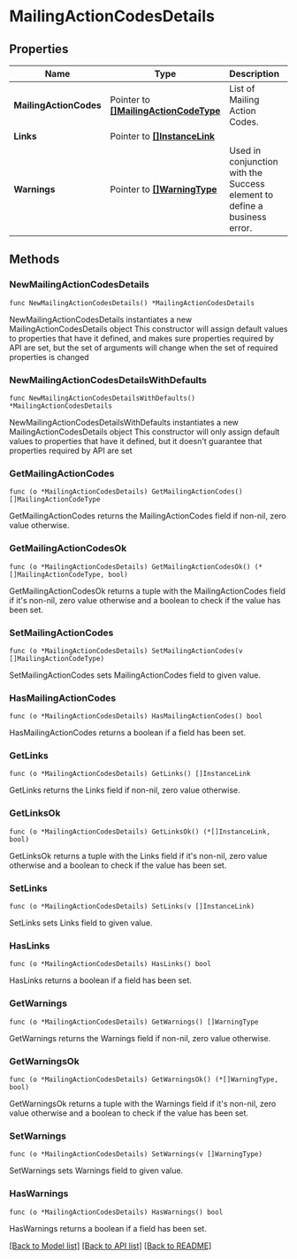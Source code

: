# MailingActionCodesDetails

## Properties

Name | Type | Description | Notes
------------ | ------------- | ------------- | -------------
**MailingActionCodes** | Pointer to [**[]MailingActionCodeType**](MailingActionCodeType.md) | List of Mailing Action Codes. | [optional] 
**Links** | Pointer to [**[]InstanceLink**](InstanceLink.md) |  | [optional] 
**Warnings** | Pointer to [**[]WarningType**](WarningType.md) | Used in conjunction with the Success element to define a business error. | [optional] 

## Methods

### NewMailingActionCodesDetails

`func NewMailingActionCodesDetails() *MailingActionCodesDetails`

NewMailingActionCodesDetails instantiates a new MailingActionCodesDetails object
This constructor will assign default values to properties that have it defined,
and makes sure properties required by API are set, but the set of arguments
will change when the set of required properties is changed

### NewMailingActionCodesDetailsWithDefaults

`func NewMailingActionCodesDetailsWithDefaults() *MailingActionCodesDetails`

NewMailingActionCodesDetailsWithDefaults instantiates a new MailingActionCodesDetails object
This constructor will only assign default values to properties that have it defined,
but it doesn't guarantee that properties required by API are set

### GetMailingActionCodes

`func (o *MailingActionCodesDetails) GetMailingActionCodes() []MailingActionCodeType`

GetMailingActionCodes returns the MailingActionCodes field if non-nil, zero value otherwise.

### GetMailingActionCodesOk

`func (o *MailingActionCodesDetails) GetMailingActionCodesOk() (*[]MailingActionCodeType, bool)`

GetMailingActionCodesOk returns a tuple with the MailingActionCodes field if it's non-nil, zero value otherwise
and a boolean to check if the value has been set.

### SetMailingActionCodes

`func (o *MailingActionCodesDetails) SetMailingActionCodes(v []MailingActionCodeType)`

SetMailingActionCodes sets MailingActionCodes field to given value.

### HasMailingActionCodes

`func (o *MailingActionCodesDetails) HasMailingActionCodes() bool`

HasMailingActionCodes returns a boolean if a field has been set.

### GetLinks

`func (o *MailingActionCodesDetails) GetLinks() []InstanceLink`

GetLinks returns the Links field if non-nil, zero value otherwise.

### GetLinksOk

`func (o *MailingActionCodesDetails) GetLinksOk() (*[]InstanceLink, bool)`

GetLinksOk returns a tuple with the Links field if it's non-nil, zero value otherwise
and a boolean to check if the value has been set.

### SetLinks

`func (o *MailingActionCodesDetails) SetLinks(v []InstanceLink)`

SetLinks sets Links field to given value.

### HasLinks

`func (o *MailingActionCodesDetails) HasLinks() bool`

HasLinks returns a boolean if a field has been set.

### GetWarnings

`func (o *MailingActionCodesDetails) GetWarnings() []WarningType`

GetWarnings returns the Warnings field if non-nil, zero value otherwise.

### GetWarningsOk

`func (o *MailingActionCodesDetails) GetWarningsOk() (*[]WarningType, bool)`

GetWarningsOk returns a tuple with the Warnings field if it's non-nil, zero value otherwise
and a boolean to check if the value has been set.

### SetWarnings

`func (o *MailingActionCodesDetails) SetWarnings(v []WarningType)`

SetWarnings sets Warnings field to given value.

### HasWarnings

`func (o *MailingActionCodesDetails) HasWarnings() bool`

HasWarnings returns a boolean if a field has been set.


[[Back to Model list]](../README.md#documentation-for-models) [[Back to API list]](../README.md#documentation-for-api-endpoints) [[Back to README]](../README.md)


